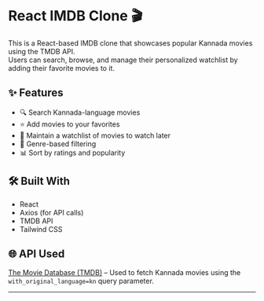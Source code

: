 # React IMDB Clone 🎬

This is a React-based IMDB clone that showcases popular Kannada movies using the TMDB API.  
Users can search, browse, and manage their personalized watchlist by adding their favorite movies to it.

## ✨ Features
- 🔍 Search Kannada-language movies
- ⭐ Add movies to your favorites
- 📌 Maintain a watchlist of movies to watch later
- 🎨 Genre-based filtering
- 📊 Sort by ratings and popularity

## 🛠️ Built With
- React
- Axios (for API calls)
- TMDB API
- Tailwind CSS

## 🌐 API Used
[The Movie Database (TMDB)](https://www.themoviedb.org/) – Used to fetch Kannada movies using the `with_original_language=kn` query parameter.

---
